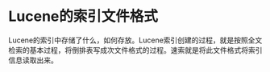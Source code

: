 # Lucene的索引文件格式

​	Lucene的索引中存储了什么，如何存放。Lucene索引创建的过程，就是按照全文检索的基本过程，将倒排表写成次文件格式的过程。速索就是将此文件格式将索引信息读取出来。
